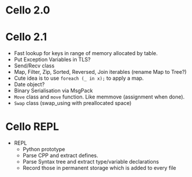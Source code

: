 Cello 2.0
=========

Cello 2.1
=========

* Fast lookup for keys in range of memory allocated by table.
* Put Exception Variables in TLS?
* Send/Recv class
* Map, Filter, Zip, Sorted, Reversed, Join iterables (rename Map to Tree?)
* Cute idea is to use `foreach (_ in x);` to apply a map.
* Date object?
* Binary Serialisation via MsgPack
* `Move` class and `move` function. Like memmove (assignment when done).
* `Swap` class (swap_using with preallocated space)

Cello REPL
==========

* REPL
  - Python prototype
  - Parse CPP and extract defines.
  - Parse Syntax tree and extract type/variable declarations
  - Record those in permanent storage which is added to every file
